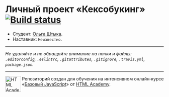 # Личный проект «Кексобукинг» [![Build status][travis-image]][travis-url]

* Студент: [Ольга Штыка](https://up.htmlacademy.ru/javascript/11/user/518647).
* Наставник: `Неизвестно`.

---

_Не удаляйте и не обращайте внимание на папки и файлы:_<br>
_`.editorconfig`, `.eslintrc`, `.gitattributes`, `.gitignore`, `.travis.yml`, `package.json`._

---

<a href="https://htmlacademy.ru/intensive/javascript"><img align="left" width="50" height="50" title="HTML Academy" src="https://up.htmlacademy.ru/static/img/intensive/javascript/logo-for-github.svg"></a>

Репозиторий создан для обучения на интенсивном онлайн‑курсе «[Базовый JavaScript](https://htmlacademy.ru/intensive/javascript)» от [HTML Academy](https://htmlacademy.ru).

[travis-image]: https://travis-ci.org/htmlacademy-javascript/518647-keksobooking.svg?branch=master
[travis-url]: https://travis-ci.org/htmlacademy-javascript/518647-keksobooking
